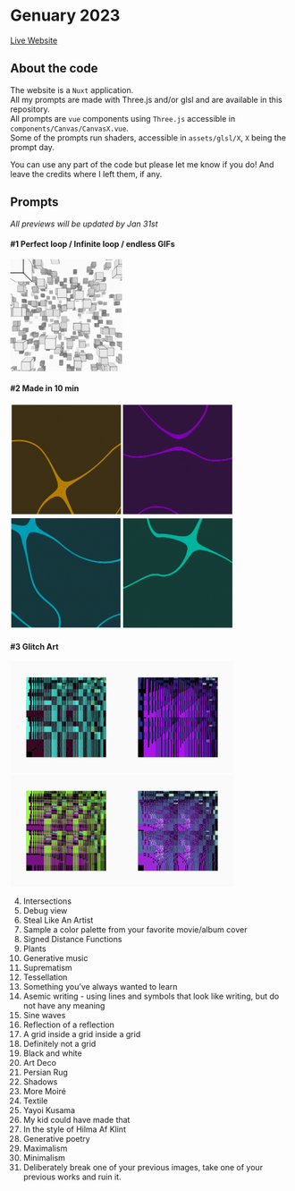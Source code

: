# Genuary 2023

[Live Website](https://lorismat-genuary2023.vercel.app/)  

## About the code

The website is a `Nuxt` application.  
All my prompts are made with Three.js and/or glsl and are available in this repository.  
All prompts are `vue` components using `Three.js` accessible in `components/Canvas/CanvasX.vue`.  
Some of the prompts run shaders, accessible in `assets/glsl/X`, `X` being the prompt day.  

You can use any part of the code but please let me know if you do! And leave the credits where I left them, if any.

## Prompts

_All previews will be updated by Jan 31st_

#### #1 Perfect loop / Infinite loop / endless GIFs  

<img src="./public/cover/cov1NB.png" width="200" height="200" />

#### #2 Made in 10 min  

<img src="./public/cover/cov2.png" width="200" height="200" /><img src="./public/cover/cov2_1.png" width="200" height="200" /><img src="./public/cover/cov2_2.png" width="200" height="200" /><img src="./public/cover/cov2_3.png" width="200" height="200" />

#### #3 Glitch Art

<img src="./public/cover/cov3.png" width="200" height="200" /><img src="./public/cover/cov3_1.png" width="200" height="200" /><img src="./public/cover/cov3_2.png" width="200" height="200" /><img src="./public/cover/cov3_3.png" width="200" height="200" />

4. Intersections
5. Debug view
6. Steal Like An Artist
7. Sample a color palette from your favorite movie/album cover
8. Signed Distance Functions
9. Plants
10. Generative music
11. Suprematism
12. Tessellation
13. Something you’ve always wanted to learn 
14. Asemic writing - using lines and symbols that look like writing, but do not have any meaning
15. Sine waves
16. Reflection of a reflection
17. A grid inside a grid inside a grid
18. Definitely not a grid
19. Black and white
20. Art Deco
21. Persian Rug
22. Shadows
23. More Moiré
24. Textile
25. Yayoi Kusama
26. My kid could have made that
27. In the style of Hilma Af Klint
28. Generative poetry
29. Maximalism
30. Minimalism
31. Deliberately break one of your previous images, take one of your previous works and ruin it.